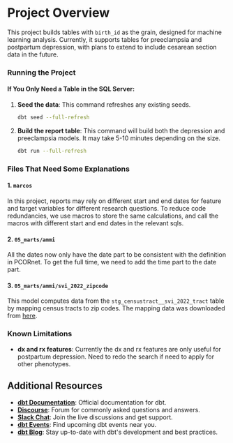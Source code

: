 # Project Overview

This project builds tables with `birth_id` as the grain, designed for machine learning analysis. Currently, it supports tables for preeclampsia and postpartum depression, with plans to extend to include cesarean section data in the future.


### Running the Project

#### If You Only Need a Table in the SQL Server:

1. **Seed the data**: This command refreshes any existing seeds.
   ```bash
   dbt seed --full-refresh
   ```

2. **Build the report table**: This command will build both the depression and preeclampsia models. It may take 5-10 minutes depending on the size.
   ```bash
   dbt run --full-refresh
   ```

### Files That Need Some Explanations

#### 1. `marcos`

In this project, reports may rely on different start and end dates for feature and target variables for different research questions. To reduce code redundancies, we use macros to store the same calculations, and call the macros with different start and end dates in the relevant sqls.

#### 2. `05_marts/ammi`

All the dates now only have the date part to be consistent with the definition in PCORnet. To get the full time, we need to add the time part to the date part.

#### 3. `05_marts/ammi/svi_2022_zipcode`

This model computes data from the `stg_censustract__svi_2022_tract` table by mapping census tracts to zip codes. The mapping data was downloaded from [here](https://www.huduser.gov/portal/datasets/usps_crosswalk.html).

### Known Limitations

- **dx and rx features**:
  Currently the dx and rx features are only useful for postpartum depression. Need to redo the search if need to apply for other phenotypes.

## Additional Resources

- **[dbt Documentation](https://docs.getdbt.com/docs/introduction)**: Official documentation for dbt.
- **[Discourse](https://discourse.getdbt.com/)**: Forum for commonly asked questions and answers.
- **[Slack Chat](https://community.getdbt.com/)**: Join the live discussions and get support.
- **[dbt Events](https://events.getdbt.com)**: Find upcoming dbt events near you.
- **[dbt Blog](https://blog.getdbt.com/)**: Stay up-to-date with dbt's development and best practices.